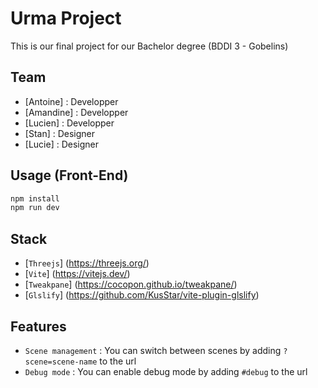 # Urma Project
This is our final project for our Bachelor degree (BDDI 3 - Gobelins)

## Team
- [Antoine]  :  Developper
- [Amandine] :  Developper
- [Lucien]   :  Developper
- [Stan]     :  Designer
- [Lucie]    :  Designer

## Usage (Front-End)
```bash
npm install
npm run dev
```

## Stack
- [`Threejs`]   (https://threejs.org/)
- [`Vite`]      (https://vitejs.dev/)
- [`Tweakpane`] (https://cocopon.github.io/tweakpane/)
- [`Glslify`]   (https://github.com/KusStar/vite-plugin-glslify)

## Features
- `Scene management` : You can switch between scenes by adding `?scene=scene-name` to the url
- `Debug mode` : You can enable debug mode by adding `#debug` to the url